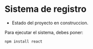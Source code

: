<h1> Sistema de registro</h1>

- Estado del proyecto en construccion.


Para ejecutar el sistema, debes poner:

```npm install react```
